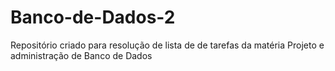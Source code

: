 # Banco-de-Dados-2
Repositório criado para resolução de lista de de tarefas da matéria Projeto e administração de Banco de Dados
